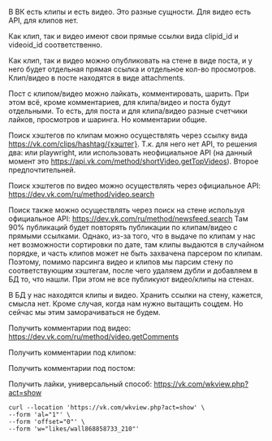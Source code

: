 В ВК есть клипы и есть видео. Это разные сущности. Для видео есть API, для клипов нет.

Как клип, так и видео имеют свои прямые ссылки вида clipid_id и videoid_id соответственно.

Как клип, так и видео можно опубликовать на стене в виде поста, и у него будет отдельная прямая ссылка и отдельное кол-во просмотров.
Клип/видео в посте находятся в виде attachments.

Пост с клипом/видео можно лайкать, комментировать, шарить. При этом всё, кроме комментариев, для клипа/видео и поста будут отдельными.
То есть, для поста и для клипа/видео разные счетчики лайков, просмотров и шаринга. Но комментарии общие.


Поиск хэштегов по клипам можно осуществлять через ссылку вида https://vk.com/clips/hashtag/{хэштег}. Т.к. для него нет API,
то решения два: или playwright, или использовать неофициальное API (на данный момент это https://api.vk.com/method/shortVideo.getTopVideos). Второе предпочтительней.

Поиск хэштегов по видео можно осуществлять через официальное API:
https://dev.vk.com/ru/method/video.search

Поиск также можно осуществлять через поиск на стене используя официальное API:
https://dev.vk.com/ru/method/newsfeed.search
Там 90% публикаций будет повторять публикации по клипам/видео с прямыми ссылками. Однако, из-за того, что в выдаче по клипам
у нас нет возможности сортировки по дате, там клипы выдаются в случайном порядке, и часть клипов может не быть захвачена парсером по клипам. 
Поэтому, помимо парсинга видео и клипов мы парсим стену по соответствующим хэштегам, после чего удаляем дубли и добавляем в БД то, что нашли.
При этом не все публикуют видео/клипы на стенах.

В БД у нас находятся клипы и видео. Хранить ссылки на стену, кажется, смысла нет. Кроме случая, когда нам нужно вытащить соцдем.
Но сейчас мы этим заморачиваться не будем.

Получить комментарии под видео:
https://dev.vk.com/ru/method/video.getComments

Получить комментарии под клипом:


Получить комментарии под постом:


Получить лайки, универсальный способ:
https://vk.com/wkview.php?act=show
```
curl --location 'https://vk.com/wkview.php?act=show' \
--form 'al="1"' \
--form 'offset="0"' \
--form 'w="likes/wall868858733_210"'
```